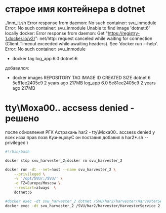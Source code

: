 # старое имя контейнера в dotnet

./inm_it.sh
Error response from daemon: No such container: svu_inmodule
Error: No such container: svu_inmodule
Unable to find image 'dotnet:6' locally
docker: Error response from daemon: Get "https://registry-1.docker.io/v2/": net/http: request canceled while waiting for connection (Client.Timeout exceeded while awaiting headers).
See 'docker run --help'.
Error: No such container: svu_inmodule

- docker tag  log_app:6.0 dotnet:6

добавился:
- docker images
REPOSITORY                               TAG          IMAGE ID       CREATED        SIZE
dotnet                                   6            5e81ee2405c9   2 years ago    217MB
log_app                                  6.0          5e81ee2405c9   2 years ago    217MB





#  tty\Moxa00.. accsess denied - решено
после обновления РГК Астрахань har2 - tty\Moxa00.. accsess denied у всех
изза прав
позв КузнецовуС  он поставил добавил в har2*.sh --privileged \

```sh
#!/bin/bash

docker stop svu_harvester_2;docker rm svu_harvester_2

docker run -dt --net=host --name svu_harvester_2 \
    --privileged \
    -v '/opt/SVU/:/SVU/' \
    -e TZ=Europe/Moscow \
	--restart=always  \
	dotnet:6

#docker exec -dt svu_harvester_2 dotnet /SVU/har2/harvester/HarvesterService.dll 2
docker exec -dt svu_harvester_2 /SVU/har2/harvester/HarvesterService 2
```
